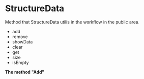 # StructureData

Method that StructureData utilis in the workflow in the public area.

- add
- remove
- showData
- clear
- get
- size
- isEmpty

__The method "Add"__
  
  
  
